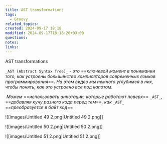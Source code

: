 ```yaml
---
title: AST transformations
tags:
  - Groovy
related_topics: 
created: 2024-09-17 18:18
modified: 2024-09-17T18:18:20+03:00
questions: 
notes: 
links: 
---
```


AST transformations

`_AST (Abstract Syntax Tree)_` _- это_ ==_ключевой момент в понимании того, как устроены большинство компиляторов современных языков программирования_==_. На этом видео мы немного углубимся в них, чтобы понять, как это устроено все под капотом._

 _Можем_ ==_использовать аннотации, которые работают поверх_== `_AST_`_,_ ==_добавляя кучу разного кода перед тем_==_, как_ `_AST_` ==_преобразуется в байт код_==

![[images/Untitled 49 2.png|Untitled 49 2.png]]

![[images/Untitled 50 2.png|Untitled 50 2.png]]

![[images/Untitled 51 2.png|Untitled 51 2.png]]
